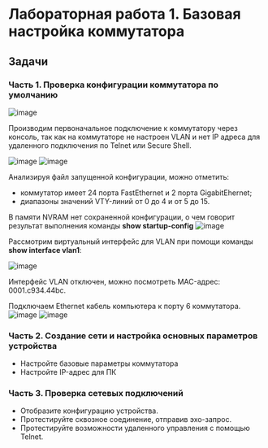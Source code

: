 # Лабораторная работа 1. Базовая настройка коммутатора
## 	Задачи
### Часть 1. Проверка конфигурации коммутатора по умолчанию
![image](https://user-images.githubusercontent.com/89464074/130942113-250fed32-8819-427a-a255-19f1be4504f9.png)

Производим первоначальное подключение к коммутатору через консоль, так как на коммутаторе не настроен VLAN и нет IP адреса для удаленного подключения по Telnet или Secure Shell.

![image](https://user-images.githubusercontent.com/89464074/130936390-29c9cf32-752c-49db-9db9-725252886d87.png)   ![image](https://user-images.githubusercontent.com/89464074/130936497-b3da0f56-bf36-4db5-b9f8-295a383d2580.png) 

Анализируя файл запущенной конфигурации, можно отметить:
- коммутатор имеет 24 порта FastEthernet и 2 порта GigabitEhernet; 
- диапазоны значений VTY-линий от 0 до 4 и от 5 до 15.

В памяти NVRAM нет сохраненной конфигурации, о чем говорит результат выполнения команды **show startup-config**
![image](https://user-images.githubusercontent.com/89464074/130937844-e75fa5cd-2724-44cb-8c06-023d60f2660e.png)

Рассмотрим виртуальный интерфейс для VLAN при помощи команды **show interface vlan1**:

![image](https://user-images.githubusercontent.com/89464074/130939269-f2d5c2df-56be-41d3-bf1f-0f343a17069b.png)

Интерфейс VLAN отключен, можно посмотреть MAC-адрес: 0001.c934.44bc.

Подключаем Ethernet кабель компьютера к порту 6 коммутатора.
![image](https://user-images.githubusercontent.com/89464074/130943036-92f8262a-9bc5-47ec-ac6f-c1d7a2d5ad80.png) ![image](https://user-images.githubusercontent.com/89464074/130943181-9a95c599-4be2-4143-8260-88dcd6955f99.png)









### Часть 2. Создание сети и настройка основных параметров устройства
- Настройте базовые параметры коммутатора
- Настройте IP-адрес для ПК
### Часть 3. Проверка сетевых подключений
- Отобразите конфигурацию устройства.
- Протестируйте сквозное соединение, отправив эхо-запрос.
- Протестируйте возможности удаленного управления с помощью Telnet.


